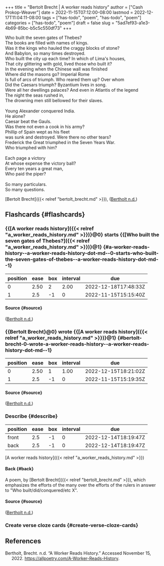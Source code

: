 +++
title = "Bertolt Brecht | A worker reads history"
author = ["Cash Prokop-Weaver"]
date = 2022-11-15T07:12:00-08:00
lastmod = 2022-12-17T11:04:11-08:00
tags = ["has-todo", "poem", "has-todo", "poem"]
categories = ["has-todo", "poem"]
draft = false
slug = "5ad7ef93-a1e3-4b69-85bc-b5c5c550df73"
+++

<div class="verse">

Who built the seven gates of Thebes?<br />
The books are filled with names of kings.<br />
Was it the kings who hauled the craggy blocks of stone?<br />
And Babylon, so many times destroyed.<br />
Who built the city up each time? In which of Lima's houses,<br />
That city glittering with gold, lived those who built it?<br />
In the evening when the Chinese wall was finished<br />
Where did the masons go? Imperial Rome<br />
Is full of arcs of triumph. Who reared them up? Over whom<br />
Did the Caesars triumph? Byzantium lives in song.<br />
Were all her dwellings palaces? And even in Atlantis of the legend<br />
The night the seas rushed in,<br />
The drowning men still bellowed for their slaves.<br />
<br />
Young Alexander conquered India.<br />
He alone?<br />
Caesar beat the Gauls.<br />
Was there not even a cook in his army?<br />
Phillip of Spain wept as his fleet<br />
was sunk and destroyed. Were there no other tears?<br />
Frederick the Great triumphed in the Seven Years War.<br />
Who triumphed with him?<br />
<br />
Each page a victory<br />
At whose expense the victory ball?<br />
Every ten years a great man,<br />
Who paid the piper?<br />
<br />
So many particulars.<br />
So many questions.<br />

</div>

[Bertolt Brecht]({{< relref "bertolt_brecht.md" >}}), (<a href="#citeproc_bib_item_1">Bertholt n.d.</a>)


## Flashcards {#flashcards}


### {{[A worker reads history]({{< relref "a_worker_reads_history.md" >}})}@0} starts {{[Who built the seven gates of Thebes?]({{< relref "a_worker_reads_history.md" >}})}@1} {#a-worker-reads-history--a-worker-reads-history-dot-md--0-starts-who-built-the-seven-gates-of-thebes--a-worker-reads-history-dot-md--1}

| position | ease | box | interval | due                  |
|----------|------|-----|----------|----------------------|
| 0        | 2.50 | 2   | 2.00     | 2022-12-18T17:48:33Z |
| 1        | 2.5  | -1  | 0        | 2022-11-15T15:15:40Z |


#### Source {#source}

(<a href="#citeproc_bib_item_1">Bertholt n.d.</a>)


### {{Bertolt Brecht}@0} wrote {{[A worker reads history]({{< relref "a_worker_reads_history.md" >}})}@1} {#bertolt-brecht-0-wrote-a-worker-reads-history--a-worker-reads-history-dot-md--1}

| position | ease | box | interval | due                  |
|----------|------|-----|----------|----------------------|
| 0        | 2.50 | 1   | 1.00     | 2022-12-15T18:21:02Z |
| 1        | 2.5  | -1  | 0        | 2022-11-15T15:19:35Z |


#### Source {#source}

(<a href="#citeproc_bib_item_1">Bertholt n.d.</a>)


### Describe {#describe}

| position | ease | box | interval | due                  |
|----------|------|-----|----------|----------------------|
| front    | 2.5  | -1  | 0        | 2022-12-14T18:19:47Z |
| back     | 2.5  | -1  | 0        | 2022-12-14T18:19:47Z |

[A worker reads history]({{< relref "a_worker_reads_history.md" >}})


#### Back {#back}

A poem, by [Bertolt Brecht]({{< relref "bertolt_brecht.md" >}}), which emphasizes the efforts of the many over the efforts of the rulers in answer to "Who built/did/conquered/etc X".


#### Source {#source}

(<a href="#citeproc_bib_item_1">Bertholt n.d.</a>)


### Create verse cloze cards {#create-verse-cloze-cards}

## References

<style>.csl-entry{text-indent: -1.5em; margin-left: 1.5em;}</style><div class="csl-bib-body">
  <div class="csl-entry"><a id="citeproc_bib_item_1"></a>Bertholt, Brecht. n.d. “A Worker Reads History.” Accessed November 15, 2022. <a href="https://allpoetry.com/A-Worker-Reads-History">https://allpoetry.com/A-Worker-Reads-History</a>.</div>
</div>
